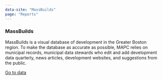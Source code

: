 ```yaml
---
data-site: "MassBuilds"
page: "Reports"
---
```

<h3 class="external-site__title">MassBuilds</h3>

MassBuilds is a visual database of development in the Greater Boston region. To make the database as accurate as possible, MAPC relies on municipal records, municipal data stewards who edit and add development data quarterly, news articles, development websites, and suggestions from the public.

<a href="https://www.massbuilds.com" class="external-site__link">Go to data</a>